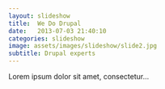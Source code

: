 ```yaml
---
layout: slideshow
title:  We Do Drupal
date:   2013-07-03 21:40:10
categories: slideshow
image: assets/images/slideshow/slide2.jpg
subtitle: Drupal experts
---
```


Lorem ipsum dolor sit amet, consectetur...
